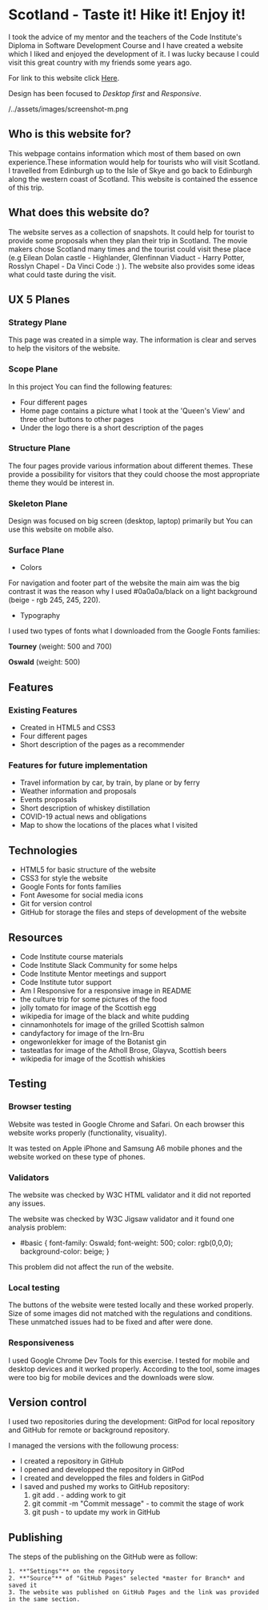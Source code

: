 # Scotland - Taste it! Hike it! Enjoy it!

I took the advice of my mentor and the teachers of the Code Institute's Diploma in Software Development Course and I have created a website which I liked and enjoyed the development of it. I was lucky because I could visit this great country with my friends some years ago.

For link to this website click [Here](https://ksagep.github.io/First-milestone-project-Scotland/).

Design has been focused to *Desktop first* and *Responsive*.

/../assets/images/screenshot-m.png

## Who is this website for?

This webpage contains information which most of them based on own experience.These information would help for tourists who will visit Scotland. I travelled from Edinburgh up to the Isle of Skye and go back to Edinburgh along the western coast of Scotland. This website is contained the essence of this trip.

## What does this website do?

The website serves as a collection of snapshots. It could help for tourist to provide some proposals when they plan their trip in Scotland. The movie makers chose Scotland many times and the tourist could visit these place (e.g Eilean Dolan castle - Highlander, Glenfinnan Viaduct - Harry Potter, Rosslyn Chapel - Da Vinci Code :) ). The website also provides some ideas what could taste during the visit.

## UX 5 Planes

### Strategy Plane

This page was created in a simple way. The information is clear and serves to help the visitors of the website.

### Scope Plane

In this project You can find the following features:
* Four different pages
* Home page contains a picture what I took at the 'Queen's View' and three other buttons to other pages
* Under the logo there is a short description of the pages

### Structure Plane

The four pages provide various information about different themes. These provide a possibility for visitors that they could choose the most appropriate theme they would be interest in. 

### Skeleton Plane

Design was focused on big screen (desktop, laptop) primarily but You can use this website on mobile also.

### Surface Plane

* Colors

For navigation and footer part of the website the main aim was the big contrast it was the reason why I used #0a0a0a/black on a light background (beige - rgb 245, 245, 220).

* Typography

I used two types of fonts what I downloaded from the Google Fonts families:

**Tourney** (weight: 500 and 700)

**Oswald** (weight: 500)

## Features

### Existing Features

* Created in HTML5 and CSS3
* Four different pages
* Short description of the pages as a recommender

### Features for future implementation

* Travel information by car, by train, by plane or by ferry
* Weather information and proposals
* Events proposals
* Short description of whiskey distillation
* COVID-19 actual news and obligations
* Map to show the locations of the places what I visited

## Technologies

- HTML5 for basic structure of the website
- CSS3 for style the website
- Google Fonts for fonts families
- Font Awesome for social media icons
- Git for version control
- GitHub for storage the files and steps of development of the website

## Resources

- Code Institute course materials
- Code Institute Slack Community for some helps
- Code Institute Mentor meetings and support
- Code Institute tutor support
- Am I Responsive for a responsive image in README 
- the culture trip for some pictures of the food
- jolly tomato for image of the Scottish egg
- wikipedia for image of the black and white pudding
- cinnamonhotels for image of the grilled Scottish salmon
- candyfactory for image of the Irn-Bru
- ongewonlekker for image of the Botanist gin
- tasteatlas for image of the Atholl Brose, Glayva, Scottish beers
- wikipedia for image of the Scottish whiskies

## Testing

### Browser testing

Website was tested in Google Chrome and Safari. On each browser this website works properly (functionality, visuality).

It was tested on Apple iPhone and Samsung A6 mobile phones and the website worked on these type of phones.

### Validators

The website was checked by W3C HTML validator and it did not reported any issues.

The website was checked by W3C Jigsaw validator and it found one analysis problem:
* #basic { font-family: Oswald; font-weight: 500; color: rgb(0,0,0); background-color: beige; }

This problem did not affect the run of the website.

### Local testing

The buttons of the website were tested locally and these worked properly. Size of some images did not matched with the regulations and conditions. These unmatched issues had to be fixed and after were done.

### Responsiveness

I used Google Chrome Dev Tools for this exercise. I tested for mobile and desktop devices and it worked properly. According to the tool, some images were too big for mobile devices and the downloads were slow. 

## Version control

I used two repositories during the development: GitPod for local repository and GitHub for remote or background repository. 

I managed the versions with the followung process:
- I created a repository in GitHub
- I opened and developped the repository in GitPod
- I created and developped the files and folders in GitPod
- I saved and pushed my works to GitHub repository:
    1. git add . - adding work to git
    2. git commit -m "Commit message" - to commit the stage of work
    3. git push - to update my work in GitHub

## Publishing

The steps of the publishing on the GitHub were as follow:
    
    1. **"Settings"** on the repository
    2. **"Source"** of "GitHub Pages" selected *master for Branch* and saved it
    3. The website was published on GitHub Pages and the link was provided in the same section.
